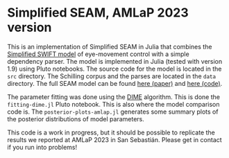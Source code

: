 # Simplified SEAM, AMLaP 2023 version

This is an implementation of Simplified SEAM in Julia that combines the [Simplified SWIFT
model](https://psyarxiv.com/dsvmt/) of eye-movement control with a simple dependency parser.
The model is implemented in Julia (tested with version 1.9) using Pluto notebooks. The
source code for the model is located in the `src` directory. The Schilling corpus and the
parses are located in the `data` directory. The full SEAM model can be found [here
(paper)](https://arxiv.org/abs/2303.05221) and [here (code)](https://osf.io/ad5nx/).

The parameter fitting was done using the [DIME](https://github.com/gboehl/DIMESampler.jl)
algorithm. This is done the `fitting-dime.jl` Pluto notebook. This is also where the model
comparison code is. The `posterior-plots-amlap.jl` generates some summary plots of the
posterior distributions of model parameters.

This code is a work in progress, but it should be possible to replicate the results we
reported at AMLaP 2023 in San Sebastián. Please get in contact if you run into problems!

